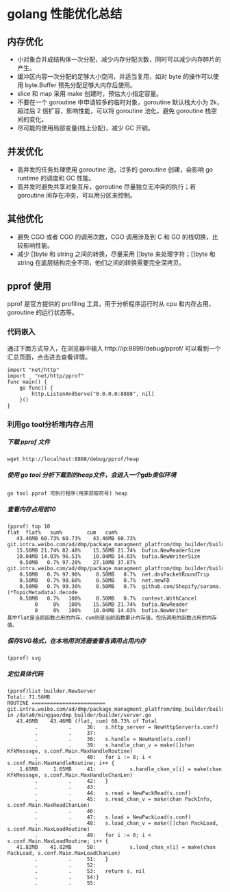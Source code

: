 # golang 性能优化总结

## 内存优化
- 小对象合并成结构体一次分配，减少内存分配次数，同时可以减少内存碎片的产生。
- 缓冲区内容一次分配的足够大小空间，并适当复用，如对 byte 的操作可以使用 byte.Buffer 预先分配足够大内存后使用。
- slice 和 map 采用 make 创建时，预估大小指定容量。
- 不要在一个 goroutine 中申请较多的临时对象，goroutine 默认栈大小为 2k，超过后 2 倍扩容，影响性能，可以将 goroutine 池化，避免 goroutine 栈空间的变化。
- 尽可能的使用局部变量(栈上分配)，减少 GC 开销。

## 并发优化
- 高并发的任务处理使用 goroutine 池，过多的 goroutine 创建，会影响 go runtime 的调度和 GC 性能。
- 高并发时避免共享对象互斥，goroutine 尽量独立无冲突的执行；若 goroutine 间存在冲突，可以用分区来控制。

## 其他优化
- 避免 CGO 或者 CGO 的调用次数，CGO 调用涉及到 C 和 GO 的栈切换，比较影响性能。
- 减少 []byte 和 string 之间的转换，尽量采用 []byte 来处理字符；[]byte 和 string 在底层结构完全不同，他们之间的转换需要完全深拷贝。

## pprof 使用
pprof 是官方提供的 profiling 工具，用于分析程序运行时从 cpu 和内存占用，goroutine 的运行状态等。

### 代码嵌入
通过下面方式导入，在浏览器中输入 http://ip:8899/debug/pprof/ 可以看到一个汇总页面，点击进去查看详情。
```
import "net/http"
import _ "net/http/pprof"
func main() {
    go func() {
        http.ListenAndServe("0.0.0.0:8888", nil)
    }()
}
```

### 利用go tool分析堆内存占用
##### 下载 pprof 文件
```
wget http://localhost:8888/debug/pprof/heap
```

##### 使用 go tool 分析下载到的heap文件，会进入一个gdb类似环境
```
go tool pprof 可执行程序(用来获取符号) heap
```

##### 查看内存占用前10
```
(pprof) top 10
flat  flat%   sum%        cum   cum%
   43.46MB 60.73% 60.73%    43.46MB 60.73%  git.intra.weibo.com/ad/dmp/package_managment_platfrom/dmp_builder/builder.NewServer
   15.56MB 21.74% 82.48%    15.56MB 21.74%  bufio.NewReaderSize
   10.04MB 14.03% 96.51%    10.04MB 14.03%  bufio.NewWriterSize
    0.50MB   0.7% 97.20%    27.10MB 37.87%  git.intra.weibo.com/ad/dmp/package_managment_platfrom/dmp_builder/builder.NewRedisCluster
    0.50MB   0.7% 97.90%     0.50MB   0.7%  net.dnsPacketRoundTrip
    0.50MB   0.7% 98.60%     0.50MB   0.7%  net.newFD
    0.50MB   0.7% 99.30%     0.50MB   0.7%  github.com/Shopify/sarama.(*TopicMetadata).decode
    0.50MB   0.7%   100%     0.50MB   0.7%  context.WithCancel
         0     0%   100%    15.56MB 21.74%  bufio.NewReader
         0     0%   100%    10.04MB 14.03%  bufio.NewWriter
其中flat是当前函数占用的内存，cum则是当前函数累计内存值，包括调用的函数占用的内存值。
```

##### 保存SVG格式，在本地用浏览器查看各调用占用内存
```
(pprof) svg
```

##### 定位具体代码
```
(pprof)list builder.NewServer
Total: 71.56MB
ROUTINE ======================== git.intra.weibo.com/ad/dmp/package_managment_platfrom/dmp_builder/builder.NewServer in /data0/minggao/dmp_builder/builder/server.go
   43.46MB    43.46MB (flat, cum) 60.73% of Total
         .          .     36:   s.http_server = NewHttpServer(s.conf)
         .          .     37:
         .          .     38:   s.handle = NewHandle(s.conf)
         .          .     39:   s.handle_chan_v = make([]chan KfkMessage, s.conf.Main.MaxHandleRoutine)
         .          .     40:   for i := 0; i < s.conf.Main.MaxHandleRoutine; i++ {
    1.65MB     1.65MB     41:           s.handle_chan_v[i] = make(chan KfkMessage, s.conf.Main.MaxHandleChanLen)
         .          .     42:   }
         .          .     43:
         .          .     44:   s.read = NewPackRead(s.conf)
         .          .     45:   s.read_chan_v = make(chan PackInfo, s.conf.Main.MaxReadChanLen)
         .          .     46:
         .          .     47:   s.load = NewPackLoad(s.conf)
         .          .     48:   s.load_chan_v = make([]chan PackLoad, s.conf.Main.MaxLoadRoutine)
         .          .     49:   for i := 0; i < s.conf.Main.MaxLoadRoutine; i++ {
   41.82MB    41.82MB     50:           s.load_chan_v[i] = make(chan PackLoad, s.conf.Main.MaxLoadChanLen)
         .          .     51:   }
         .          .     52:
         .          .     53:   return s, nil
         .          .     54:}
         .          .     55:
```
